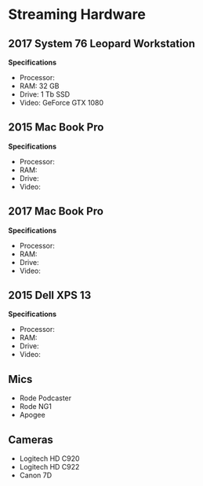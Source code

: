 # Streaming Hardware

## 2017 System 76 Leopard Workstation

**Specifications**

* Processor: 
* RAM: 32 GB
* Drive: 1 Tb SSD
* Video: GeForce GTX 1080

## 2015 Mac Book Pro

**Specifications**

* Processor: 
* RAM: 
* Drive:
* Video: 
## 2017 Mac Book Pro

**Specifications**

* Processor: 
* RAM: 
* Drive:
* Video: 

## 2015 Dell XPS 13

**Specifications**

* Processor: 
* RAM: 
* Drive:
* Video: 

## Mics

* Rode Podcaster
* Rode NG1
* Apogee

## Cameras

* Logitech HD C920
* Logitech HD C922
* Canon 7D 
